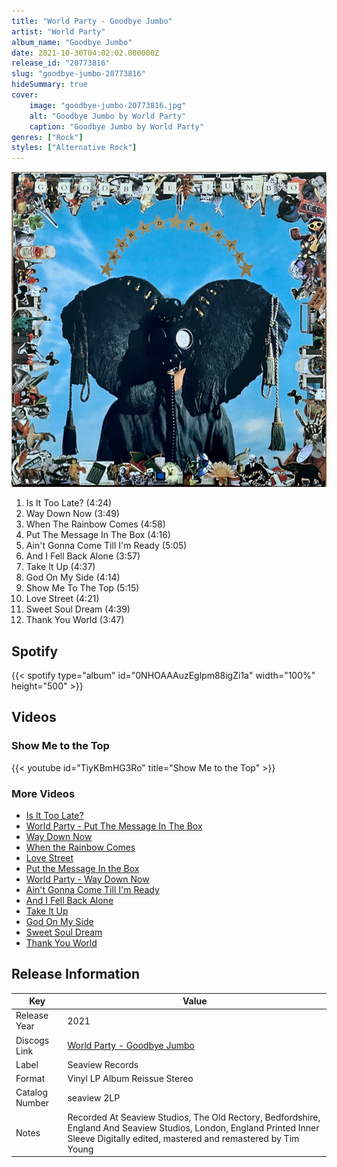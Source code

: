 ```yaml
---
title: "World Party - Goodbye Jumbo"
artist: "World Party"
album_name: "Goodbye Jumbo"
date: 2021-10-30T04:02:02.000000Z
release_id: "20773816"
slug: "goodbye-jumbo-20773816"
hideSummary: true
cover:
    image: "goodbye-jumbo-20773816.jpg"
    alt: "Goodbye Jumbo by World Party"
    caption: "Goodbye Jumbo by World Party"
genres: ["Rock"]
styles: ["Alternative Rock"]
---
```


![Goodbye Jumbo by World Party](goodbye-jumbo-20773816.jpg)

<!-- section break -->

1. Is It Too Late? (4:24)
2. Way Down Now (3:49)
3. When The Rainbow Comes (4:58)
4. Put The Message In The Box (4:16)
5. Ain't Gonna Come Till I'm Ready (5:05)
6. And I Fell Back Alone (3:57)
7. Take It Up (4:37)
8. God On My Side (4:14)
9. Show Me To The Top (5:15)
10. Love Street (4:21)
11. Sweet Soul Dream (4:39)
12. Thank You World (3:47)

<!-- section break -->


## Spotify
{{< spotify type="album" id="0NHOAAAuzEglpm88igZi1a" width="100%" height="500" >}}



## Videos
### Show Me to the Top
{{< youtube id="TiyKBmHG3Ro" title="Show Me to the Top" >}}<br>

### More Videos

- [Is It Too Late?](https://www.youtube.com/watch?v=7IZlfTeOcYg)
- [World Party - Put The Message In The Box](https://www.youtube.com/watch?v=DXDJbqws3MY)
- [Way Down Now](https://www.youtube.com/watch?v=ipI3R0Rcdk8)
- [When the Rainbow Comes](https://www.youtube.com/watch?v=KxIdCo48Fsk)
- [Love Street](https://www.youtube.com/watch?v=0lD_Hw6Eaj8)
- [Put the Message In the Box](https://www.youtube.com/watch?v=qrj77Fqjj-4)
- [World Party - Way Down Now](https://www.youtube.com/watch?v=ZZrIdbumFiI)
- [Ain't Gonna Come Till I'm Ready](https://www.youtube.com/watch?v=Ezh1T3rk-74)
- [And I Fell Back Alone](https://www.youtube.com/watch?v=OMbszCD7R04)
- [Take It Up](https://www.youtube.com/watch?v=2uxb2eAwJLc)
- [God On My Side](https://www.youtube.com/watch?v=I3dLgwbYHqw)
- [Sweet Soul Dream](https://www.youtube.com/watch?v=NJcop92PPT0)
- [Thank You World](https://www.youtube.com/watch?v=6o8tGRwGGp0)


## Release Information
|  Key           | Value                                                |
| ---------------| ---------------------------------------------------- |
| Release Year   | 2021                                   |
| Discogs Link   | [World Party - Goodbye Jumbo](https://www.discogs.com/release/20773816-World-Party-Goodbye-Jumbo) |
| Label          | Seaview Records |
| Format         | Vinyl LP Album Reissue Stereo |
| Catalog Number | seaview 2LP |
| Notes | Recorded At Seaview Studios,  The Old Rectory, Bedfordshire, England And Seaview Studios, London, England  Printed Inner Sleeve Digitally edited, mastered and remastered by Tim Young |